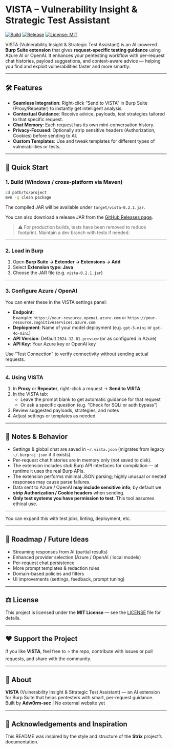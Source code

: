 # VISTA – Vulnerability Insight & Strategic Test Assistant

[![Build](https://img.shields.io/badge/build-passing-brightgreen)]()  [![Release](https://img.shields.io/badge/release-0.2.1-blue)]()  [![License: MIT](https://img.shields.io/badge/license-MIT-yellow.svg)](LICENSE)  

VISTA (Vulnerability Insight & Strategic Test Assistant) is an AI-powered **Burp Suite extension** that gives **request-specific testing guidance** using Azure AI or OpenAI. It enhances your pentesting workflow with per-request chat histories, payload suggestions, and context-aware advice — helping you find and exploit vulnerabilities faster and more smartly.

---

## 🛠️ Features

- **Seamless Integration**: Right-click “Send to VISTA” in Burp Suite (Proxy/Repeater) to instantly get intelligent analysis.  
- **Contextual Guidance**: Receive advice, payloads, test strategies tailored to that specific request.  
- **Chat Memory**: Each request has its own mini-conversation history.  
- **Privacy-Focused**: Optionally strip sensitive headers (Authorization, Cookies) before sending to AI.  
- **Custom Templates**: Use and tweak templates for different types of vulnerabilities or tests.  

---

## 🚀 Quick Start

### 1. Build (Windows / cross-platform via Maven)

```bash
cd path/to/project
mvn -q clean package
```

The compiled JAR will be available under `target/vista-0.2.1.jar`.

You can also download a release JAR from the [GitHub Releases page](https://github.com/Adw0rm-sec/VISTA/releases/latest).

> ⚠️ For production builds, tests have been removed to reduce footprint. Maintain a dev branch with tests if needed.

---

### 2. Load in Burp

1. Open **Burp Suite → Extender → Extensions → Add**  
2. Select **Extension type: Java**  
3. Choose the JAR file (e.g. `vista-0.2.1.jar`)  

---

### 3. Configure Azure / OpenAI

You can enter these in the VISTA settings panel:

- **Endpoint**:  
  Example: `https://your-resource.openai.azure.com` or `https://your-resource.cognitiveservices.azure.com`  
- **Deployment**: Name of your model deployment (e.g. `gpt-5-mini` or `gpt-4o-mini`)  
- **API Version**: Default `2024-12-01-preview` (or as configured in Azure)  
- **API Key**: Your Azure key or OpenAI key  

Use “Test Connection” to verify connectivity without sending actual requests.

---

### 4. Using VISTA

1. In **Proxy** or **Repeater**, right-click a request → **Send to VISTA**  
2. In the VISTA tab:  
   - Leave the prompt blank to get automatic guidance for that request  
   - Or ask a specific question (e.g. “Check for SQLi or auth bypass”)  
3. Review suggested payloads, strategies, and notes  
4. Adjust settings or templates as needed  

---

## 🧠 Notes & Behavior

- Settings & global chat are saved in `~/.vista.json` (migrates from legacy `~/.burpraj.json` if it exists).  
- Per-request chat histories are in memory only (not saved to disk).  
- The extension includes stub Burp API interfaces for compilation — at runtime it uses the real Burp APIs.  
- The extension performs minimal JSON parsing; highly unusual or nested responses may cause parse failures.  
- Data sent to Azure / OpenAI **may include sensitive info**; by default we **strip Authorization / Cookie headers** when sending.  
- **Only test systems you have permission to test**. This tool assumes ethical use.

---

You can expand this with test jobs, linting, deployment, etc.

---

## 🎯 Roadmap / Future Ideas

- Streaming responses from AI (partial results)  
- Enhanced provider selection (Azure / OpenAI / local models)  
- Per-request chat persistence  
- More prompt templates & redaction rules  
- Domain-based policies and filters  
- UI improvements (settings, feedback, prompt tuning)  

---

## ⚖️ License

This project is licensed under the **MIT License** — see the [LICENSE](LICENSE) file for details.

---

## ❤️ Support the Project

If you like **VISTA**, feel free to ⭐ the repo, contribute with issues or pull requests, and share with the community.

---

## 🧾 About

**VISTA** (Vulnerability Insight & Strategic Test Assistant) — an AI extension for Burp Suite that helps pentesters with smart, per-request guidance.  
Built by **Adw0rm-sec** | No external website yet  

---

## 🔖 Acknowledgements and Inspiration

This README was inspired by the style and structure of the **Strix** project’s documentation.  
